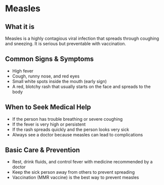 # Measles

## What it is
Measles is a highly contagious viral infection that spreads through coughing and sneezing. It is serious but preventable with vaccination.

## Common Signs & Symptoms
- High fever  
- Cough, runny nose, and red eyes  
- Small white spots inside the mouth (early sign)  
- A red, blotchy rash that usually starts on the face and spreads to the body  

## When to Seek Medical Help
- If the person has trouble breathing or severe coughing  
- If the fever is very high or persistent  
- If the rash spreads quickly and the person looks very sick  
- Always see a doctor because measles can lead to complications

## Basic Care & Prevention
- Rest, drink fluids, and control fever with medicine recommended by a doctor  
- Keep the sick person away from others to prevent spreading  
- Vaccination (MMR vaccine) is the best way to prevent measles
